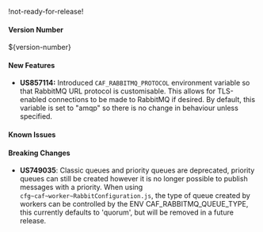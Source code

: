 !not-ready-for-release!

#### Version Number
${version-number}

#### New Features
- **US857114:** Introduced `CAF_RABBITMQ_PROTOCOL` environment variable so that RabbitMQ URL protocol is customisable.
        This allows for TLS-enabled connections to be made to RabbitMQ if desired.
        By default, this variable is set to "amqp" so there is no change in behaviour unless specified. 

#### Known Issues

#### Breaking Changes
- **US749035**: Classic queues and priority queues are deprecated, priority queues can still be created however it is no
  longer possible to publish messages with a priority.
  When using `cfg~caf~worker~RabbitConfiguration.js`, the type of queue created by workers can be controlled by the ENV
  CAF_RABBITMQ_QUEUE_TYPE, this currently defaults to 'quorum', but will be removed in a future release.
